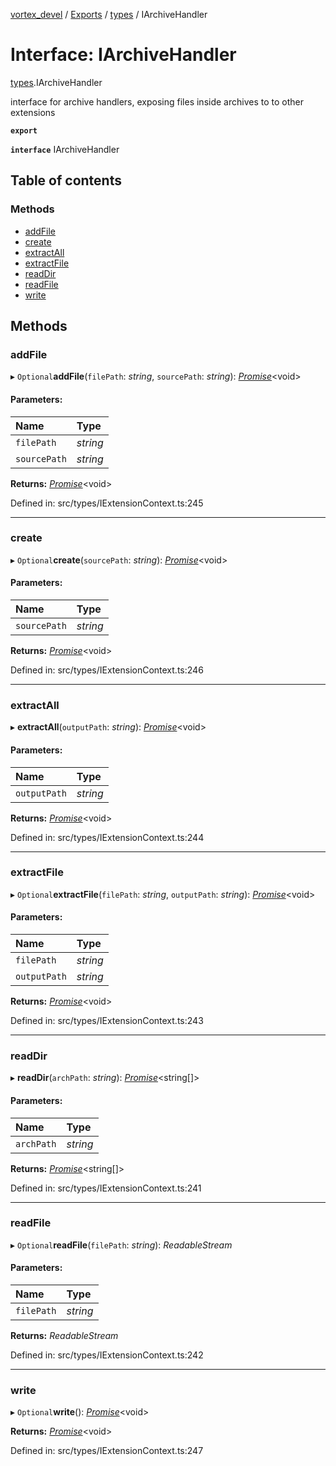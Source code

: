 [vortex_devel](../README.md) / [Exports](../modules.md) / [types](../modules/types.md) / IArchiveHandler

# Interface: IArchiveHandler

[types](../modules/types.md).IArchiveHandler

interface for archive handlers, exposing files inside archives to to other extensions

**`export`** 

**`interface`** IArchiveHandler

## Table of contents

### Methods

- [addFile](types.iarchivehandler.md#addfile)
- [create](types.iarchivehandler.md#create)
- [extractAll](types.iarchivehandler.md#extractall)
- [extractFile](types.iarchivehandler.md#extractfile)
- [readDir](types.iarchivehandler.md#readdir)
- [readFile](types.iarchivehandler.md#readfile)
- [write](types.iarchivehandler.md#write)

## Methods

### addFile

▸ `Optional`**addFile**(`filePath`: *string*, `sourcePath`: *string*): [*Promise*](../classes/promise.md)<void\>

#### Parameters:

Name | Type |
:------ | :------ |
`filePath` | *string* |
`sourcePath` | *string* |

**Returns:** [*Promise*](../classes/promise.md)<void\>

Defined in: src/types/IExtensionContext.ts:245

___

### create

▸ `Optional`**create**(`sourcePath`: *string*): [*Promise*](../classes/promise.md)<void\>

#### Parameters:

Name | Type |
:------ | :------ |
`sourcePath` | *string* |

**Returns:** [*Promise*](../classes/promise.md)<void\>

Defined in: src/types/IExtensionContext.ts:246

___

### extractAll

▸ **extractAll**(`outputPath`: *string*): [*Promise*](../classes/promise.md)<void\>

#### Parameters:

Name | Type |
:------ | :------ |
`outputPath` | *string* |

**Returns:** [*Promise*](../classes/promise.md)<void\>

Defined in: src/types/IExtensionContext.ts:244

___

### extractFile

▸ `Optional`**extractFile**(`filePath`: *string*, `outputPath`: *string*): [*Promise*](../classes/promise.md)<void\>

#### Parameters:

Name | Type |
:------ | :------ |
`filePath` | *string* |
`outputPath` | *string* |

**Returns:** [*Promise*](../classes/promise.md)<void\>

Defined in: src/types/IExtensionContext.ts:243

___

### readDir

▸ **readDir**(`archPath`: *string*): [*Promise*](../classes/promise.md)<string[]\>

#### Parameters:

Name | Type |
:------ | :------ |
`archPath` | *string* |

**Returns:** [*Promise*](../classes/promise.md)<string[]\>

Defined in: src/types/IExtensionContext.ts:241

___

### readFile

▸ `Optional`**readFile**(`filePath`: *string*): *ReadableStream*

#### Parameters:

Name | Type |
:------ | :------ |
`filePath` | *string* |

**Returns:** *ReadableStream*

Defined in: src/types/IExtensionContext.ts:242

___

### write

▸ `Optional`**write**(): [*Promise*](../classes/promise.md)<void\>

**Returns:** [*Promise*](../classes/promise.md)<void\>

Defined in: src/types/IExtensionContext.ts:247
